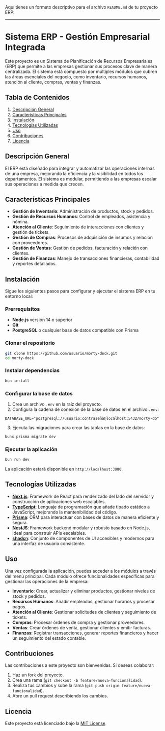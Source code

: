 Aquí tienes un formato descriptivo para el archivo `README.md` de tu proyecto ERP:

---

# Sistema ERP - Gestión Empresarial Integrada

Este proyecto es un Sistema de Planificación de Recursos Empresariales (ERP) que permite a las empresas gestionar sus procesos clave de manera centralizada. El sistema está compuesto por múltiples módulos que cubren las áreas esenciales del negocio, como inventario, recursos humanos, atención al cliente, compras, ventas y finanzas.

## Tabla de Contenidos

1. [Descripción General](#descripción-general)
2. [Características Principales](#características-principales)
3. [Instalación](#instalación)
4. [Tecnologías Utilizadas](#tecnologías-utilizadas)
5. [Uso](#uso)
6. [Contribuciones](#contribuciones)
7. [Licencia](#licencia)

## Descripción General

El ERP está diseñado para integrar y automatizar las operaciones internas de una empresa, mejorando la eficiencia y la visibilidad en todos los departamentos. El sistema es modular, permitiendo a las empresas escalar sus operaciones a medida que crecen.

## Características Principales

- **Gestión de Inventario**: Administración de productos, stock y pedidos.
- **Gestión de Recursos Humanos**: Control de empleados, asistencia y nómina.
- **Atención al Cliente**: Seguimiento de interacciones con clientes y gestión de tickets.
- **Gestión de Compras**: Procesos de adquisición de insumos y relación con proveedores.
- **Gestión de Ventas**: Gestión de pedidos, facturación y relación con clientes.
- **Gestión de Finanzas**: Manejo de transacciones financieras, contabilidad y reportes detallados.

## Instalación

Sigue los siguientes pasos para configurar y ejecutar el sistema ERP en tu entorno local:

### Prerrequisitos

- **Node.js** versión 14 o superior
- **Git**
- **PostgreSQL** o cualquier base de datos compatible con Prisma

### Clonar el repositorio

```bash
git clone https://github.com/usuario/morty-dock.git
cd morty-dock
```

### Instalar dependencias

```bash
bun install
```

### Configurar la base de datos

1. Crea un archivo `.env` en la raíz del proyecto.
2. Configura la cadena de conexión de la base de datos en el archivo `.env`:

```env
DATABASE_URL="postgresql://usuario:contraseña@localhost:5432/morty-db"
```

3. Ejecuta las migraciones para crear las tablas en la base de datos:

```bash
bunx prisma migrate dev
```

### Ejecutar la aplicación

```bash
bun run dev
```

La aplicación estará disponible en `http://localhost:3000`.

## Tecnologías Utilizadas

- **[Next.js](https://nextjs.org/)**: Framework de React para renderizado del lado del servidor y construcción de aplicaciones web escalables.
- **[TypeScript](https://www.typescriptlang.org/)**: Lenguaje de programación que añade tipado estático a JavaScript, mejorando la mantenibilidad del código.
- **[Prisma](https://www.prisma.io/)**: ORM para interactuar con bases de datos de manera eficiente y segura.
- **[NestJS](https://nestjs.com/)**: Framework backend modular y robusto basado en Node.js, ideal para construir APIs escalables.
- **[shadcn](https://shadcn.dev/)**: Conjunto de componentes de UI accesibles y modernos para una interfaz de usuario consistente.

## Uso

Una vez configurada la aplicación, puedes acceder a los módulos a través del menú principal. Cada módulo ofrece funcionalidades específicas para gestionar las operaciones de la empresa:

- **Inventario**: Crear, actualizar y eliminar productos, gestionar niveles de stock y pedidos.
- **Recursos Humanos**: Añadir empleados, gestionar horarios y procesar pagos.
- **Atención al Cliente**: Gestionar solicitudes de clientes y seguimiento de tickets.
- **Compras**: Procesar órdenes de compra y gestionar proveedores.
- **Ventas**: Crear órdenes de venta, gestionar clientes y emitir facturas.
- **Finanzas**: Registrar transacciones, generar reportes financieros y hacer un seguimiento del estado contable.

## Contribuciones

Las contribuciones a este proyecto son bienvenidas. Si deseas colaborar:

1. Haz un fork del proyecto.
2. Crea una rama (`git checkout -b feature/nueva-funcionalidad`).
3. Realiza tus cambios y sube la rama (`git push origin feature/nueva-funcionalidad`).
4. Abre un pull request describiendo los cambios.

## Licencia

Este proyecto está licenciado bajo la [MIT License](LICENSE).
